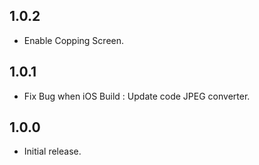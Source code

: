 ## 1.0.2

* Enable Copping Screen.

## 1.0.1

* Fix Bug when iOS Build : Update code JPEG converter.

## 1.0.0

* Initial release.

